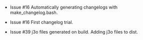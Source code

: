 - Issue #16 Automatically generating changelogs with make_changelog.bash.

- Issue #16 First changelog trial.

- Issue #39 j3o files generated on build.
  Adding j3o files to dist.
